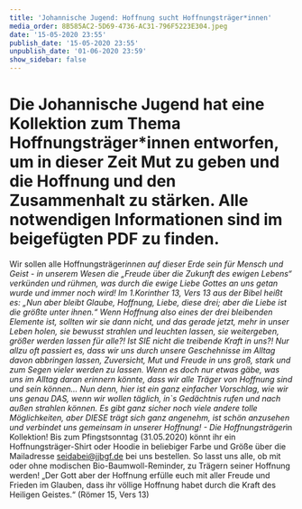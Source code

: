 ```yaml
---
title: 'Johannische Jugend: Hoffnung sucht Hoffnungsträger*innen'
media_order: 8B585AC2-5D69-4736-AC31-796F5223E304.jpeg
date: '15-05-2020 23:55'
publish_date: '15-05-2020 23:55'
unpublish_date: '01-06-2020 23:59'
show_sidebar: false
---
```


Die Johannische Jugend hat eine Kollektion zum Thema Hoffnungsträger*innen entworfen, um in dieser Zeit Mut zu geben und die Hoffnung und den Zusammenhalt zu stärken. Alle notwendigen Informationen sind im beigefügten PDF zu finden.
===
Wir sollen alle Hoffnungsträger*innen auf dieser Erde sein für Mensch und Geist - in unserem Wesen die „Freude über die Zukunft des ewigen Lebens“ verkünden und rühmen, was durch die ewige Liebe Gottes an uns getan wurde und immer noch wird!
Im 1.Korinther 13, Vers 13 aus der Bibel heißt es: „Nun aber bleibt Glaube, Hoffnung, Liebe, diese drei; aber die Liebe ist die größte unter ihnen.“
Wenn Hoffnung also eines der drei bleibenden Elemente ist, sollten wir sie dann nicht, und das gerade jetzt, mehr in unser Leben holen, sie bewusst strahlen und leuchten lassen, sie weitergeben, größer werden lassen für alle?! Ist SIE nicht die treibende Kraft in uns?!
Nur allzu oft passiert es, dass wir uns durch unsere Geschehnisse im Alltag davon abbringen lassen, Zuversicht, Mut und Freude in uns groß, stark und zum Segen vieler werden zu lassen. Wenn es doch nur etwas gäbe, was uns im Alltag daran erinnern könnte, dass wir alle Träger von Hoffnung sind und sein können...
Nun denn, hier ist ein ganz einfacher Vorschlag, wie wir uns genau DAS, wenn wir wollen täglich, in`s Gedächtnis rufen und nach außen strahlen können. Es gibt ganz sicher noch viele andere tolle Möglichkeiten, aber DIESE trägt sich ganz angenehm, ist schön anzusehen und verbindet uns gemeinsam in unserer Hoffnung! - Die Hoffnungsträger*in Kollektion!
Bis zum Pfingstsonntag (31.05.2020) könnt ihr ein Hoffnungsträger-Shirt oder Hoodie in beliebiger Farbe und Größe über die Mailadresse seidabei@jjbgf.de bei uns bestellen.
So lasst uns alle, ob mit oder ohne modischen Bio-Baumwoll-Reminder, zu Trägern seiner Hoffnung werden!
„Der Gott aber der Hoffnung erfülle euch mit aller Freude und Frieden im Glauben, dass ihr völlige Hoffnung habet durch die Kraft des Heiligen Geistes.“ (Römer 15, Vers 13)